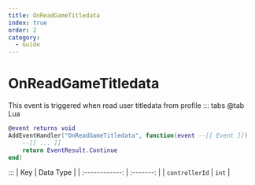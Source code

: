 ```yaml
---
title: OnReadGameTitledata
index: true
order: 2
category:
  - Guide
---
```


# OnReadGameTitledata
This event is triggered when read user titledata from profile
::: tabs
@tab Lua
```lua
@event returns void
AddEventHandler("OnReadGameTitledata", function(event --[[ Event ]])
    --[[ ... ]]
    return EventResult.Continue
end)
```

:::
|       Key      | Data Type |
| :------------: | :-------: |
| `controllerId` |   `int`   |